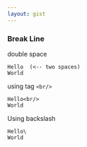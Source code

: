 ```yaml
---
layout: gist
---
```


### Break Line

double space
```
Hello  (<-- two spaces)
World
```

using tag `<br/>`
```
Hello<br/>
World
```

Using backslash
```
Hello\
World
```
